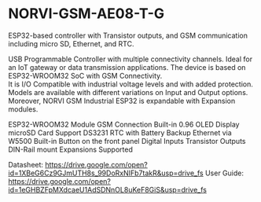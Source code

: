 # NORVI-GSM-AE08-T-G
ESP32-based controller with Transistor outputs, and GSM communication including micro SD, Ethernet, and RTC.

USB Programmable Controller with multiple connectivity channels. 
Ideal for an IoT gateway or data transmission applications. 
The device is based on ESP32-WROOM32 SoC with GSM Connectivity.  
It is I/O Compatible with industrial voltage levels and with added protection. 
Models are available with different variations on Input and Output options. 
Moreover, NORVI GSM Industrial ESP32 is expandable with Expansion modules. 

ESP32-WROOM32 Module
GSM Connection
Built-in 0.96 OLED Display
microSD Card Support
DS3231 RTC with Battery Backup
Ethernet via W5500
Built-in Button on the front panel
Digital Inputs
Transistor Outputs
DIN-Rail mount
Expansions Supported

Datasheet:   https://drive.google.com/open?id=1XBeG6Cz9GJmUTH8s_99DoRxNIFb7takR&usp=drive_fs
User Guide:  https://drive.google.com/open?id=1eGHBZFpMXdcaeU1AdSDNnOL8uKeF8GiS&usp=drive_fs
